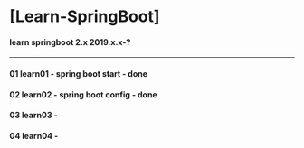# [Learn-SpringBoot]
#### learn springboot 2.x 2019.x.x-?
___
 #### 01 learn01 - spring boot start - done
 #### 02 learn02 - spring boot config - done
 #### 03 learn03 - 
 #### 04 learn04 - 
